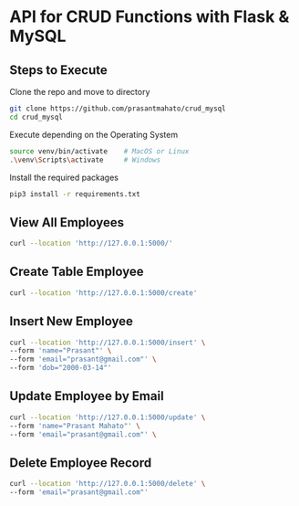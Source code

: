 # API for CRUD Functions with Flask &  MySQL

## Steps to Execute

Clone the repo and move to directory

```bash
git clone https://github.com/prasantmahato/crud_mysql
cd crud_mysql
```

Execute depending on the Operating System

```bash
source venv/bin/activate    # MacOS or Linux
.\venv\Scripts\activate     # Windows
```

Install the required packages

```bash
pip3 install -r requirements.txt
```

## View All Employees

```bash
curl --location 'http://127.0.0.1:5000/'
```

## Create Table Employee

```bash
curl --location 'http://127.0.0.1:5000/create'
```

## Insert New Employee

```bash
curl --location 'http://127.0.0.1:5000/insert' \
--form 'name="Prasant"' \
--form 'email="prasant@gmail.com"' \
--form 'dob="2000-03-14"'
```

## Update Employee by Email

```bash
curl --location 'http://127.0.0.1:5000/update' \
--form 'name="Prasant Mahato"' \
--form 'email="prasant@gmail.com"' \
```

## Delete Employee Record

```bash
curl --location 'http://127.0.0.1:5000/delete' \
--form 'email="prasant@gmail.com"'
```